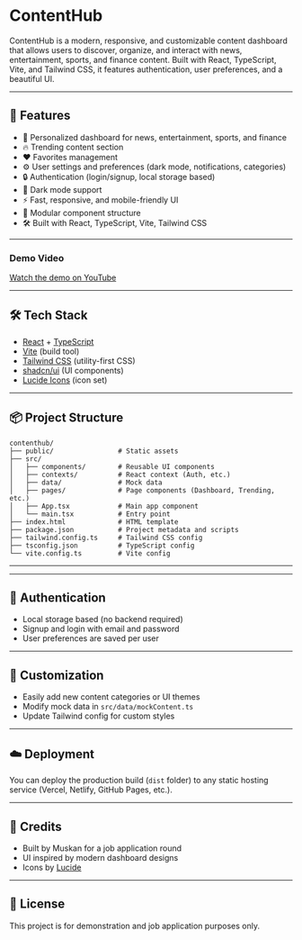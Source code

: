 # ContentHub

ContentHub is a modern, responsive, and customizable content dashboard that allows users to discover, organize, and interact with news, entertainment, sports, and finance content. Built with React, TypeScript, Vite, and Tailwind CSS, it features authentication, user preferences, and a beautiful UI.

---

## 🚀 Features

- 📰 Personalized dashboard for news, entertainment, sports, and finance
- 🔥 Trending content section
- ❤️ Favorites management
- ⚙️ User settings and preferences (dark mode, notifications, categories)
- 🔒 Authentication (login/signup, local storage based)
- 🌙 Dark mode support
- ⚡ Fast, responsive, and mobile-friendly UI
- 🧩 Modular component structure
- 🛠️ Built with React, TypeScript, Vite, Tailwind CSS

---

### Demo Video
[Watch the demo on YouTube](https://drive.google.com/file/d/1VF37cTqVXmZv-kZfE0_Uchf4juds-HHD/view?usp=sharing)



---

## 🛠️ Tech Stack

- [React](https://react.dev/) + [TypeScript](https://www.typescriptlang.org/)
- [Vite](https://vitejs.dev/) (build tool)
- [Tailwind CSS](https://tailwindcss.com/) (utility-first CSS)
- [shadcn/ui](https://ui.shadcn.com/) (UI components)
- [Lucide Icons](https://lucide.dev/) (icon set)

---

## 📦 Project Structure

```
contenthub/
├── public/                # Static assets
├── src/
│   ├── components/        # Reusable UI components
│   ├── contexts/          # React context (Auth, etc.)
│   ├── data/              # Mock data
│   ├── pages/             # Page components (Dashboard, Trending, etc.)
│   ├── App.tsx            # Main app component
│   └── main.tsx           # Entry point
├── index.html             # HTML template
├── package.json           # Project metadata and scripts
├── tailwind.config.ts     # Tailwind CSS config
├── tsconfig.json          # TypeScript config
└── vite.config.ts         # Vite config
```

---

---

## 🔐 Authentication
- Local storage based (no backend required)
- Signup and login with email and password
- User preferences are saved per user

---

## 🎨 Customization
- Easily add new content categories or UI themes
- Modify mock data in `src/data/mockContent.ts`
- Update Tailwind config for custom styles

---

## ☁️ Deployment
You can deploy the production build (`dist` folder) to any static hosting service (Vercel, Netlify, GitHub Pages, etc.).

---

## 🙏 Credits
- Built by Muskan for a job application round
- UI inspired by modern dashboard designs
- Icons by [Lucide](https://lucide.dev/)

---

## 📄 License
This project is for demonstration and job application purposes only.

